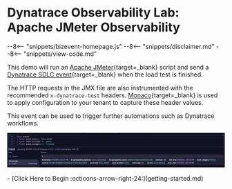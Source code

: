 # Dynatrace Observability Lab: Apache JMeter Observability

--8<-- "snippets/bizevent-homepage.js"
--8<-- "snippets/disclaimer.md"
--8<-- "snippets/view-code.md"

This demo will run an [Apache JMeter](https://jmeter.apache.org){target=_blank} script and send a [Dynatrace SDLC event](https://docs.dynatrace.com/docs/platform/openpipeline/reference/openpipeline-ingest-api/sdlc-events/events-sdlc-builtin){target=_blank} when the load test is finished.

The HTTP requests in the JMX file are also instrumented with the recommended `x-dynatrace-test` headers.
[Monaco](https://docs.dynatrace.com/docs/manage/configuration-as-code/monaco){target=_blank} is used to apply configuration to your tenant to capture these header values.

This event can be used to trigger further automations such as Dynatrace workflows.

![Dynatrace JMeter dashboard](images/sdlc-event.png)

<div class="grid cards" markdown>
- [Click Here to Begin :octicons-arrow-right-24:](getting-started.md)
</div>